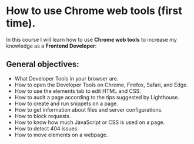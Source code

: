 # How to use Chrome web tools (first time).

In this course I will learn how to use **Chrome web tools** to increase my knowledge as a **Frontend Developer**:

## **General objectives:**  
  
- What Developer Tools in your browser are.  
- How to open the Developer Tools on Chrome, Firefox, Safari, and Edge.  
- How to use the elements tab to edit HTML and CSS.  
- How to audit a page according to the tips suggested by Lighthouse.  
- How to create and run snippets on a page.  
- How to get information about files and server configurations.  
- How to block requests.  
- How to know how much JavaScript or CSS is used on a page.  
- How to detect 404 issues.  
- How to move elements on a webpage.  
